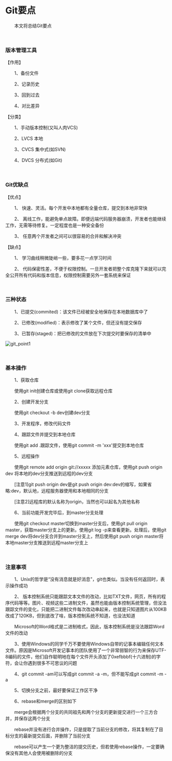 # Git要点

　　本文将总结Git要点

&nbsp;

### 版本管理工具

【作用】

　　1、备份文件

　　2、记录历史

　　3、回到过去

　　4、对比差异

【分类】

　　1、手动版本控制(又叫人肉VCS)

　　2、LVCS 本地

　　3、CVCS 集中式(如SVN)

　　4、DVCS 分布式(如Git)

&nbsp;

### Git优缺点

【优点】

　　1、 快速、灵活。每个开发中本地都有全量仓库，提交到本地非常快

　　2、 离线工作，能避免单点故障。即便远端代码服务器崩溃，开发者也能继续工作，无需等待修复。一定程度也是一种安全备份

　　3、 任意两个开发者之间可以很容易的合并和解决冲突

【缺点】

　　1、 学习曲线稍微陡峭一些，要多花一点学习时间

　　2、 代码保密性差，不便于权限控制。一旦开发者把整个库克隆下来就可以完全公开所有代码和版本信息，权限控制需要另外一套系统来保证

&nbsp;

### 三种状态

　　1、已提交(commited)：该文件已经被安全地保存在本地数据库中了

　　2、已修改(modified)：表示修改了某个文件，但还没有提交保存

　　3、已暂存(staged)：把已修改的文件放在下次提交时要保存的清单中

![git_point1](https://pic.xiaohuochai.site/blog/git_point1.png)

&nbsp;

### 基本操作

　　1、获取仓库

　　使用git init创建仓库或使用git clone获取远程仓库

　　2、创建开发分支

　　使用git checkout -b dev创建dev分支

　　3、开发程序，修改代码文件

　　4、跟踪文件并提交到本地仓库

　　使用git add .跟踪文件，使用git commit -m 'xxx'提交到本地仓库

　　5、远程操作

　　使用git remote add origin git://xxxxx&nbsp;添加元素仓库，使用git push origin dev&nbsp;将本地的dev分支推送到远程的dev分支

　　[注意1]git push origin dev是git push origin dev:dev的缩写，如果省略:dev，默认地，远程服务器使用和本地相同的分支

　　[注意2]远程库的默认名称为origin，当然也可以起名为其他名称

　　6、当前功能开发完毕后，到master分支处理

　　使用git checkout master切换到master分支后，使用git pull origin master，获取master分支上的更新。使用git log -p来查看更新。处理后，使用git merge dev将dev分支合并到master分支上，然后使用git push origin master将本地master分支推送到远程master分支上

&nbsp;

### 注意事项

　　1、Unix的哲学是&ldquo;没有消息就是好消息&rdquo;，git也类似。当没有任何返回时，表示操作成功

　　2、&nbsp;版本控制系统只能跟踪文本文件的改动，比如TXT文件，网页，所有的程序代码等等。图片、视频这些二进制文件，虽然也能由版本控制系统管理，但没法跟踪文件的变化，只能把二进制文件每次改动串起来，也就是只知道图片从100KB改成了120KB，但到底改了啥，版本控制系统不知道，也没法知道

　　Microsoft的Word格式是二进制格式，因此，版本控制系统是没法跟踪Word文件的改动

　　3、使用Windows的同学千万不要使用Windows自带的记事本编辑任何文本文件。原因是Microsoft开发记事本的团队使用了一个非常弱智的行为来保存UTF-8编码的文件，他们自作聪明地在每个文件开头添加了0xefbbbf(十六进制)的字符，会让你遇到很多不可思议的问题

　　4、git commit -am可以写成git commit -a -m，但不能写成git commit -m -a

　　5、切换分支之前，最好要保证工作区干净

　　6、rebase和merge的区别如下

　　merge会根据两个分支的共同祖先和两个分支的更新提交进行一个三方合并，并保存这两个分支

　　rebase并没有进行合并操作，只是提取了当前分支的修改，将其复制在了目标分支的最新提交后面，并删除了当前分支

　　rebase可以产生一个更为整洁的提交历史，但若使用rebase操作，一定要确保没有其他人会使用被删除的分支

